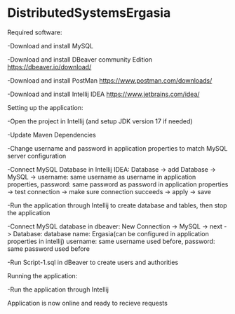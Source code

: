 # DistributedSystemsErgasia



Required software:


-Download and install MySQL 

-Download and install DBeaver community Edition https://dbeaver.io/download/

-Download and install PostMan https://www.postman.com/downloads/

-Download and install Intellij IDEA https://www.jetbrains.com/idea/



Setting up the application:


-Open the project in Intellij (and setup JDK version 17 if needed)

-Update Maven Dependencies 

-Change username and password in application properties to match MySQL server configuration

-Connect MySQL Database in Intellij IDEA:
Database -> add Database -> MySQL -> 
username: same username as username in application properties, password: same password as password in application properties -> 
test connection -> make sure connection succeeds -> apply -> save

-Run the application through Intellij to create database and tables, then stop the application

-Connect MySQL database in dbeaver:
New Connection -> MySQL -> next -> Database: database name: Ergasia(can be configured in application properties in intellij) username: same username used before, password: same password used before

-Run Script-1.sql in dBeaver to create users and authorities


Running the application:

-Run the application through Intellij


Application is now online and ready to recieve requests

